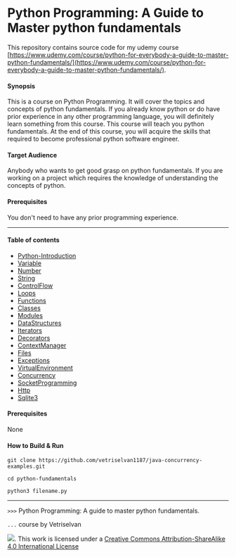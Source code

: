 # Python Programming: A Guide to Master python fundamentals

This repository contains source code for my udemy course
[https://www.udemy.com/course/python-for-everybody-a-guide-to-master-python-fundamentals/](https://www.udemy.com/course/python-for-everybody-a-guide-to-master-python-fundamentals/).

#### Synopsis
This is a course on Python Programming. It will cover the topics and concepts of python fundamentals.
If you already know python or do have prior experience in any other programming language, you will 
definitely learn something from this course. This course will teach you python fundamentals. At the end
of this course, you will acquire the skills that required to become professional python software engineer.

#### Target Audience
Anybody who wants to get good grasp on python fundamentals. If you are working on a project which requires
the knowledge of understanding the concepts of python.

#### Prerequisites
You don't need to have any prior programming experience.

---

#### Table of contents

- [Python-Introduction](#Python-Introduction-Installation)
- [Variable](#Variable)
- [Number](#Number)
- [String](#String) 
- [ControlFlow](#ControlFlow) 
- [Loops](#Loops)
- [Functions](#Functions) 
- [Classes](#Classes)
- [Modules](#Modules)
- [DataStructures](#DataStrucutures) 
- [Iterators](#Iterators) 
- [Decorators](#Decorators)
- [ContextManager](#ContextManager) 
- [Files](#Files)
- [Exceptions](#Exceptions)
- [VirtualEnvironment](#VirtualEnvironment) 
- [Concurrency](#Concurrency)
- [SocketProgramming](#SocketProgramming) 
- [Http](#Http)
- [Sqlite3](#Sqlite3)

#### Prerequisites
None


#### How to Build & Run

```
git clone https://github.com/vetriselvan1187/java-concurrency-examples.git

cd python-fundamentals

python3 filename.py

```

---

`>>>` Python Programming: A guide to master python fundamentals.

`...`  course by Vetriselvan

![](https://i.creativecommons.org/l/by-sa/4.0/88x31.png). This work is licensed under a [Creative Commons Attribution-ShareAlike 4.0 International License](http://creativecommons.org/licenses/by-sa/4.0/)
